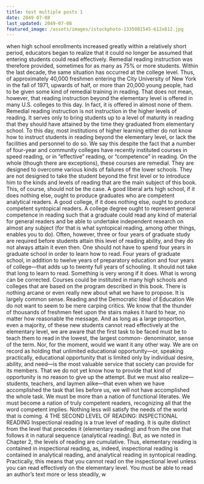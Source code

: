 ```yaml
---
title: test multiple posts 1
date: 2049-07-08
last_updated: 2049-07-08
featured_image: /assets/images/istockphoto-1335081545-612x612.jpg
---
```

when high school enrollments increased greatly within a relatively short
period, educators began to realize that it could no longer be assumed
that entering students could read effectively. Remedial reading
instruction was therefore provided, sometimes for as many as 75% or
more students. Within the last decade, the same situation has occurred
at the college level. Thus, of approximately 40,000 freshmen entering
the City University of New York in the fall of 1971, upwards of half, or
more than 20,000 young people, had to be given some kind of remedial
training in reading.
That does not mean, however, that reading instruction beyond the
elementary level is offered in many U.S. colleges to this day. In fact, it is
offered in almost none of them. Remedial reading instruction is not
instruction in the higher levels of reading. It serves only to bring
students up to a level of maturity in reading that they should have
attained by the time they graduated from elementary school. To this
day, most institutions of higher learning either do not know how to
instruct students in reading beyond the elementary level, or lack the
facilities and personnel to do so.
We say this despite the fact that a number of four-year and
community colleges have recently instituted courses in speed reading,
or in “effective” reading, or “competence” in reading. On the whole
(though there are exceptions), these courses are remedial. They are
designed to overcome various kinds of failures of the lower schools.
They are not designed to take the student beyond the first level or to
introduce him to the kinds and levels of reading that are the main
subject of this book.
This, of course, should not be the case. A good liberal arts high
school, if it does nothing else, ought to produce graduates who are
competent analytical readers. A good college, if it does nothing else,
ought to produce competent syntopical readers. A college degree ought
to represent general competence in reading such that a graduate could
read any kind of material for general readers and be able to undertake
independent research on almost any subject (for that is what syntopical
reading, among other things, enables you to do). Often, however, three
or four years of graduate study are required before students attain this
level of reading ability, and they do not always attain it even then.
One should not have to spend four years in graduate school in order
to learn how to read. Four years of graduate school, in addition to
twelve years of preparatory education and four years of college—that
adds up to twenty full years of schooling. It should not take that long to
learn to read. Something is very wrong if it does.
What is wrong can be corrected. Courses could be instituted in many
high schools and colleges that are based on the program described in
this book. There is nothing arcane or even really new about what we
have to propose. It is largely common sense.
Reading and the Democratic Ideal of Education
We do not want to seem to be mere carping critics. We know that the
thunder of thousands of freshmen feet upon the stairs makes it hard to
hear, no matter how reasonable the message. And as long as a large
proportion, even a majority, of these new students cannot read
effectively at the elementary level, we are aware that the first task to be
faced must be to teach them to read in the lowest, the largest common-
denominator, sense of the term.
Nor, for the moment, would we want it any other way. We are on
record as holding that unlimited educational opportunity—or, speaking
practically, educational opportunity that is limited only by individual
desire, ability, and need—is the most valuable service that society can
provide for its members. That we do not yet know how to provide that
kind of opportunity is no reason to give up the attempt.
But we must also realize—students, teachers, and laymen alike—that
even when we have accomplished the task that lies before us, we will
not have accomplished the whole task. We must be more than a nation
of functional literates. We must become a nation of truly competent
readers, recognizing all that the word competent implies. Nothing less
will satisfy the needs of the world that is coming.
4
THE SECOND LEVEL OF READING: INSPECTIONAL
READING
Inspectional reading is a true level of reading. It is quite distinct from
the level that precedes it (elementary reading) and from the one that
follows it in natural sequence (analytical reading). But, as we noted in
Chapter 2, the levels of reading are cumulative. Thus, elementary
reading is contained in inspectional reading, as, indeed, inspectional
reading is contained in analytical reading, and analytical reading in
syntopical reading.
Practically, this means that you cannot read on the inspectional level
unless you can read effectively on the elementary level. You must be
able to read an author’s text more or less steadily, w